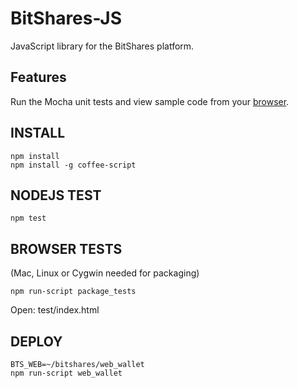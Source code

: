 # BitShares-JS #

JavaScript library for the BitShares platform. 

## Features ##

Run the Mocha unit tests and view sample code from your [browser](http://dev.jcalfee.info/bts/mocha).

## INSTALL ##

```
npm install
npm install -g coffee-script
```

## NODEJS TEST ##

`npm test`

## BROWSER TESTS ##
(Mac, Linux or Cygwin needed for packaging)

`npm run-script package_tests`

Open: test/index.html

## DEPLOY ##

```
BTS_WEB=~/bitshares/web_wallet
npm run-script web_wallet
```
